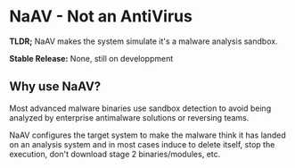 # NaAV - Not an AntiVirus
**TLDR;** NaAV makes the system simulate it's a malware analysis sandbox.

**Stable Release:** None, still on developpment

## Why use NaAV?
Most advanced malware binaries use sandbox detection to avoid being analyzed by enterprise antimalware solutions or reversing teams.

NaAV configures the target system to make the malware think it has landed on an analysis system and in most cases induce to delete itself, stop the execution, don't download stage 2 binaries/modules, etc. 
